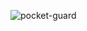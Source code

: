 ![pocket-guard](https://github.com/yashbim/pocket-guard/assets/106987193/9fe82378-cec5-4249-8b44-6e9da1348859)
